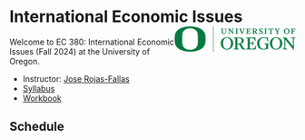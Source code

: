 # International Economic Issues <img align="right" height="45" src="UO.png">

Welcome to EC 380: International Economic Issues (Fall 2024) at the University of Oregon.

- Instructor: [Jose Rojas-Fallas](https://jose-rojas-fallas.quarto.pub/jose-rojas-fallas/)
- [Syllabus](https://rawcdn.githack.com/jrojas1003/EC-380-Intl-Econ-Issues/d9eaeac552633c6e5887966e2c22e2e5a938d2fe/EC-380-Fall-24-Syllabus.pdf)
- [Workbook](https://jose-rojas-fallas.quarto.pub/international-econ-workbook/)

## Schedule
